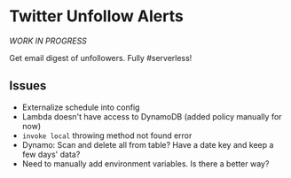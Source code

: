 # Twitter Unfollow Alerts

_WORK IN PROGRESS_

Get email digest of unfollowers. Fully #serverless!

## Issues

- Externalize schedule into config
- Lambda doesn't have access to DynamoDB (added policy manually for now)
- `invoke local` throwing method not found error
- Dynamo: Scan and delete all from table? Have a date key and keep a few days' data?
- Need to manually add environment variables. Is there a better way? 